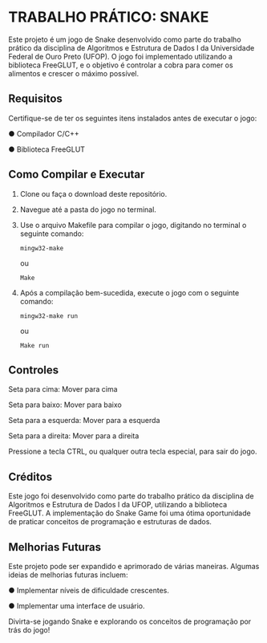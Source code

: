 # TRABALHO PRÁTICO: SNAKE

Este projeto é um jogo de Snake desenvolvido como parte do trabalho prático da disciplina de Algoritmos e Estrutura de Dados I da Universidade Federal de Ouro Preto (UFOP). O jogo foi implementado utilizando a biblioteca FreeGLUT, e o objetivo é controlar a cobra para comer os alimentos e crescer o máximo possível.

## Requisitos

Certifique-se de ter os seguintes itens instalados antes de executar o jogo:

  ● Compilador C/C++
  
  ● Biblioteca FreeGLUT

## Como Compilar e Executar

  1. Clone ou faça o download deste repositório.

  2. Navegue até a pasta do jogo no terminal.

  3. Use o arquivo Makefile para compilar o jogo, digitando no terminal o seguinte comando:

     ```mingw32-make```

     ou

     ```Make```
  
  5. Após a compilação bem-sucedida, execute o jogo com o seguinte comando:

     ```mingw32-make run```

     ou

     ```Make run```

## Controles

Seta para cima: Mover para cima

Seta para baixo: Mover para baixo

Seta para a esquerda: Mover para a esquerda

Seta para a direita: Mover para a direita

Pressione a tecla CTRL, ou qualquer outra tecla especial, para sair do jogo.

## Créditos

Este jogo foi desenvolvido como parte do trabalho prático da disciplina de Algoritmos e Estrutura de Dados I da UFOP, utilizando a biblioteca FreeGLUT. A implementação do Snake Game foi uma ótima oportunidade de praticar conceitos de programação e estruturas de dados.

## Melhorias Futuras

Este projeto pode ser expandido e aprimorado de várias maneiras. Algumas ideias de melhorias futuras incluem:
  
  ● Implementar níveis de dificuldade crescentes.

  ● Implementar uma interface de usuário.

Divirta-se jogando Snake e explorando os conceitos de programação por trás do jogo!
